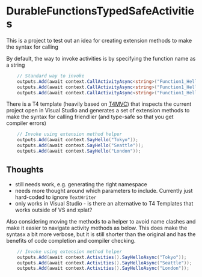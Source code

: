# DurableFunctionsTypedSafeActivities

This is a project to test out an idea for creating extension methods to make the syntax for calling 

By default, the way to invoke activities is by specifying the function name as a string

```csharp
    // Standard way to invoke
    outputs.Add(await context.CallActivityAsync<string>("Function1_Hello", "Tokyo"));
    outputs.Add(await context.CallActivityAsync<string>("Function1_Hello", "Seattle"));
    outputs.Add(await context.CallActivityAsync<string>("Function1_Hello", "London"));
```

There is a T4 template (heavily based on [T4MVC](https://github.com/T4MVC/T4MVC)) that inspects the current project open in Visual Studio and generates a set of extension methods to make the syntax for calling friendlier (and type-safe so that you get compiler errors)

```csharp
    // Invoke using extension method helper
    outputs.Add(await context.SayHello("Tokyo"));
    outputs.Add(await context.SayHello("Seattle"));
    outputs.Add(await context.SayHello("London"));
```

## Thoughts

* still needs work, e.g. generating the right namespace
* needs more thought around which parameters to include. Currently just hard-coded to ignore `TextWriter`
* only works in Visual Studio - is there an alternative to T4 Templates that works outside of VS and xplat?

Also considering moving the methods to a helper to avoid name clashes and make it easier to navigate activity methods as below. This does make the syntasx a bit more verbose, but it is still shorter than the original and has the benefits of code completion and compiler checking.


```csharp
    // Invoke using extension method helper
    outputs.Add(await context.Activities().SayHelloAsync("Tokyo"));
    outputs.Add(await context.Activities().SayHelloAsync("Seattle"));
    outputs.Add(await context.Activities().SayHelloAsync("London"));
```
